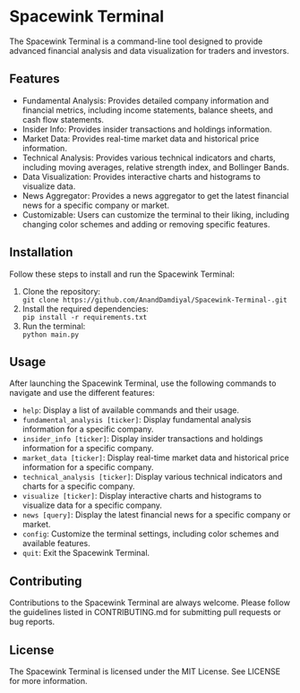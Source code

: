<!DOCTYPE html>
<html>
  <head>
    <meta charset="UTF-8">
    
  </head>
  <body>
    <h1>Spacewink Terminal</h1>
    <p>The Spacewink Terminal is a command-line tool designed to provide advanced financial analysis and data visualization for traders and investors.</p>
 
<h2>Features</h2>
<ul>
  <li>Fundamental Analysis: Provides detailed company information and financial metrics, including income statements, balance sheets, and cash flow statements.</li>
  <li>Insider Info: Provides insider transactions and holdings information.</li>
  <li>Market Data: Provides real-time market data and historical price information.</li>
  <li>Technical Analysis: Provides various technical indicators and charts, including moving averages, relative strength index, and Bollinger Bands.</li>
  <li>Data Visualization: Provides interactive charts and histograms to visualize data.</li>
  <li>News Aggregator: Provides a news aggregator to get the latest financial news for a specific company or market.</li>
  <li>Customizable: Users can customize the terminal to their liking, including changing color schemes and adding or removing specific features.</li>
</ul>

<h2>Installation</h2>
<p>Follow these steps to install and run the Spacewink Terminal:</p>
<ol>
  <li>Clone the repository:</li>
    <code>git clone https://github.com/AnandDamdiyal/Spacewink-Terminal-.git</code>
  <li>Install the required dependencies:</li>
    <code>pip install -r requirements.txt</code>
  <li>Run the terminal:</li>
    <code>python main.py</code>
</ol>

<h2>Usage</h2>
<p>After launching the Spacewink Terminal, use the following commands to navigate and use the different features:</p>
<ul>
  <li><code>help</code>: Display a list of available commands and their usage.</li>
  <li><code>fundamental_analysis [ticker]</code>: Display fundamental analysis information for a specific company.</li>
  <li><code>insider_info [ticker]</code>: Display insider transactions and holdings information for a specific company.</li>
  <li><code>market_data [ticker]</code>: Display real-time market data and historical price information for a specific company.</li>
  <li><code>technical_analysis [ticker]</code>: Display various technical indicators and charts for a specific company.</li>
  <li><code>visualize [ticker]</code>: Display interactive charts and histograms to visualize data for a specific company.</li>
  <li><code>news [query]</code>: Display the latest financial news for a specific company or market.</li>
  <li><code>config</code>: Customize the terminal settings, including color schemes and available features.</li>
  <li><code>quit</code>: Exit the Spacewink Terminal.</li>
</ul>

<h2>Contributing</h2>
<p>Contributions to the Spacewink Terminal are always welcome. Please follow the guidelines listed in CONTRIBUTING.md for submitting pull requests or bug reports.</p>

<h2>License</h2>
<p>The Spacewink Terminal is licensed under the MIT License. See LICENSE for more information.</p>
  </body>
</html>



